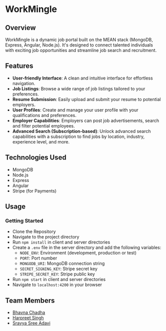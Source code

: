 # WorkMingle

## Overview

WorkMingle is a dynamic job portal built on the MEAN stack (MongoDB, Express, Angular, Node.js). It's designed to
connect talented individuals with exciting job opportunities and streamline job search and recruitment.

## Features

- **User-friendly Interface**: A clean and intuitive interface for effortless navigation.
- **Job Listings**: Browse a wide range of job listings tailored to your preferences.
- **Resume Submission**: Easily upload and submit your resume to potential employers.
- **User Profiles**: Create and manage your user profile with your qualifications and preferences.
- **Employer Capabilities**: Employers can post job advertisements, search and filter potential employees.
- **Advanced Search (Subscription-based)**: Unlock advanced search capabilities with a subscription to find jobs by
  location, industry, experience level, and more.

## Technologies Used

- MongoDB
- Node.js
- Express
- Angular
- Stripe (for Payments)

## Usage

### Getting Started

- Clone the Repository
- Navigate to the project directory
- Run `npm install` in client and server directories
- Create a `.env` file in the server directory and add the following variables:
    - `NODE_ENV`: Environment (development, production or test)
    - `PORT`: Port number
    - `MONGODB_URI`: MongoDB connection string
    - `SECRET_SIGNING_KEY`: Stripe secret key
    - `STRIPE_SECRET_KEY`: Stripe public key
- Run `npm start` in client and server directories
- Navigate to `localhost:4200` in your browser

## Team Members

- [Bhavna Chadha](https://github.com/Bhavna0505)
- [Harpreet Singh](https://github.com/devhs89)
- [Sravya Sree Adavi](https://github.com/sravyavinod)
